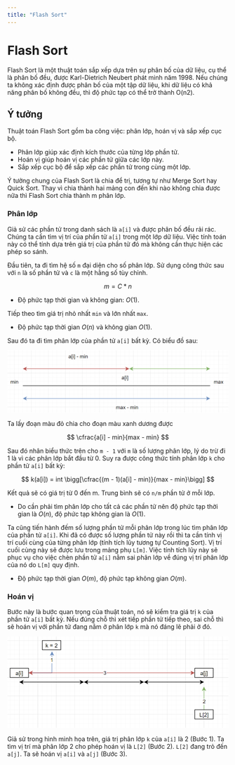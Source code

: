```yaml
---
title: "Flash Sort"
---
```


<link rel="stylesheet" href="main.css">

# Flash Sort

Flash Sort là một thuật toán sắp xếp dựa trên sự phân bố của dữ liệu, cụ thể là phân bố đều, được Karl-Dietrich Neubert phát minh năm 1998. Nếu chúng ta không xác định được phân bố của một tập dữ liệu, khi dữ liệu có khả năng phân bố không đều, thì độ phức tạp có thể trở thành O(n2).
## Ý tưởng

Thuật toán Flash Sort gồm ba công việc: phân lớp, hoán vị và sắp xếp cục bộ. 

- Phân lớp giúp xác định kích thước của từng lớp phần tử. 
- Hoán vị giúp hoán vị các phần tử giữa các lớp này. 
- Sắp xếp cục bộ để sắp xếp các phần tử trong cùng một lớp.

Ý tưởng chung của Flash Sort là chia để trị, tương tự như Merge Sort hay Quick Sort. Thay vì chia thành hai mảng con đến khi nào không chia được nữa thì Flash Sort chia thành m phân lớp.

### Phân lớp

Giả sử các phần tử trong danh sách là `a[i]` và được phân bố đều rải rác. Chúng ta cần tìm vị trí của phần tử `a[i]` trong một lớp dữ liệu. Việc tính toán này có thể tính dựa trên giá trị của phần tử đó mà không cần thực hiện các phép so sánh. 

Đầu tiên, ta đi tìm hệ số `m` đại diện cho số phân lớp. Sử dụng công thức sau với `n` là số phần tử và `c` là một hằng số tùy chỉnh.

$$
m = C * n
$$
- Độ phức tạp thời gian và không gian: $O(1)$.

Tiếp theo tìm giá trị nhỏ nhất `min` và lớn nhất `max`.

- Độ phức tạp thời gian $O(n)$ và không gian $O(1)$.

Sau đó ta đi tìm phân lớp của phần tử `a[i]` bất kỳ. Có biểu đồ sau:

<img src = "../img/sort35.png">

Ta lấy đoạn màu đỏ chia cho đoạn màu xanh dương được 

$$
    \cfrac{a[i] - min}{max - min}
$$

Sau đó nhân biểu thức trên cho `m - 1` với `m` là số lượng phân lớp, lý do trừ đi 1 là vì các phân lớp bắt đầu từ 0. Suy ra được công thức tính phân lớp `k` cho phần tử `a[i]` bất kỳ:

$$
    k(a[i]) = int \bigg[\cfrac{(m - 1)(a[i] - min)}{max - min}\bigg]
$$

Kết quả sẽ có giá trị từ 0 đến m. Trung bình sẽ có `n/m` phần tử ở mỗi lớp. 

- Do cần phải tìm phân lớp cho tất cả các phần tử nên độ phức tạp thời gian là $O(n)$, độ phức tạp không gian là $O(1)$.

Ta cũng tiến hành đếm số lượng phần tử mỗi phân lớp trong lúc tìm phân lớp của phần tử `a[i]`. 
Khi đã có được số lượng phần tử này rồi thì ta cần tính vị trí cuối cùng của từng phân lớp (tính tích lũy tương tự Counting Sort). Vị trí cuối cùng này sẽ được lưu trong mảng phụ `L[m]`. Việc tính tích lũy này sẽ phục vụ cho việc chèn phần tử `a[i]` nằm sai phân lớp về đúng vị trí phân lớp của nó do `L[m]` quy định.

- Độ phức tạp thời gian $O(m)$, độ phức tạp không gian $O(m)$.
### Hoán vị

Bước này là bước quan trọng của thuật toán, nó sẽ kiểm tra giá trị `k` của phần tử `a[i]` bất kỳ. Nếu đúng chỗ thì xét tiếp phần tử tiếp theo, sai chỗ thì sẽ hoán vị với phần tử đang nằm ở phân lớp `k` mà nó đáng lẽ phải ở đó.

<img src = "../img/sort36.png">

Giả sử trong hình minh họa trên, giá trị phân lớp `k` của  `a[i]` là 2 (Bước 1). Ta tìm vị trí mà phân lớp 2 cho phép hoán vị là `L[2]` (Bước 2). `L[2]` đang trỏ đến `a[j]`. Ta sẽ hoán vị `a[i]` và  `a[j]` (Bước 3).
